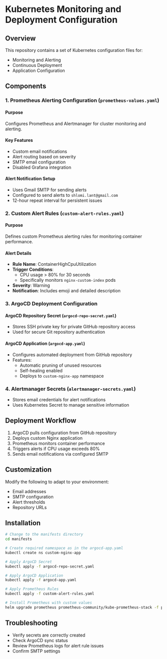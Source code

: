 # Kubernetes Monitoring and Deployment Configuration

## Overview

This repository contains a set of Kubernetes configuration files for:
- Monitoring and Alerting
- Continuous Deployment
- Application Configuration

## Components

### 1. Prometheus Alerting Configuration (`prometheus-values.yaml`)

#### Purpose
Configures Prometheus and Alertmanager for cluster monitoring and alerting.

#### Key Features
- Custom email notifications
- Alert routing based on severity
- SMTP email configuration
- Disabled Grafana integration

#### Alert Notification Setup
- Uses Gmail SMTP for sending alerts
- Configured to send alerts to `shlomi.lant@gmail.com`
- 12-hour repeat interval for persistent issues

### 2. Custom Alert Rules (`custom-alert-rules.yaml`)

#### Purpose
Defines custom Prometheus alerting rules for monitoring container performance.

#### Alert Details
- **Rule Name**: ContainerHighCpuUtilization
- **Trigger Conditions**:
  - CPU usage > 80% for 30 seconds
  - Specifically monitors `nginx-custom-index` pods
- **Severity**: Warning
- **Notification**: Includes emoji and detailed description

### 3. ArgoCD Deployment Configuration

#### ArgoCD Repository Secret (`argocd-repo-secret.yaml`)
- Stores SSH private key for private GitHub repository access
- Used for secure Git repository authentication

#### ArgoCD Application (`argocd-app.yaml`)
- Configures automated deployment from GitHub repository
- Features:
  - Automatic pruning of unused resources
  - Self-healing enabled
  - Deploys to `custom-nginx-app` namespace

### 4. Alertmanager Secrets (`alertmanager-secrets.yaml`)
- Stores email credentials for alert notifications
- Uses Kubernetes Secret to manage sensitive information

## Deployment Workflow

1. ArgoCD pulls configuration from GitHub repository
2. Deploys custom Nginx application
3. Prometheus monitors container performance
4. Triggers alerts if CPU usage exceeds 80%
5. Sends email notifications via configured SMTP

## Customization

Modify the following to adapt to your environment:
- Email addresses
- SMTP configuration
- Alert thresholds
- Repository URLs

## Installation

```bash
# Change to the manifests directory
cd manifests

# Create required namespace as in the argocd-app.yaml
kubectl create ns custom-nginx-app

# Apply ArgoCD Secret
kubectl apply -f argocd-repo-secret.yaml

# Apply ArgoCD Application
kubectl apply -f argocd-app.yaml

# Apply Prometheus Rules
kubectl apply -f custom-alert-rules.yaml

# Install Prometheus with custom values
helm upgrade prometheus prometheus-community/kube-prometheus-stack -f prometheus-values.yaml
```

## Troubleshooting

- Verify secrets are correctly created
- Check ArgoCD sync status
- Review Prometheus logs for alert rule issues
- Confirm SMTP settings
